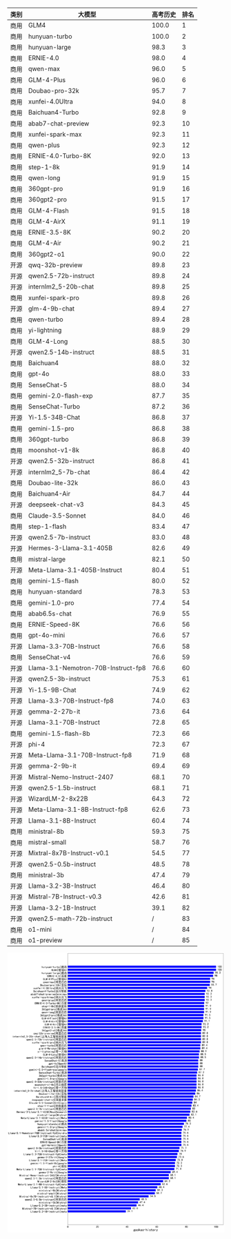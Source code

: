 
| 类别 | 大模型                         | 高考历史 | 排名 |
|-----|------------------------------|---------|----|
|商用|GLM4|100.0|1|
|商用|hunyuan-turbo|100.0|2|
|商用|hunyuan-large|98.3|3|
|商用|ERNIE-4.0|98.0|4|
|商用|qwen-max|96.0|5|
|商用|GLM-4-Plus|96.0|6|
|商用|Doubao-pro-32k|95.7|7|
|商用|xunfei-4.0Ultra|94.0|8|
|商用|Baichuan4-Turbo|92.8|9|
|商用|abab7-chat-preview|92.3|10|
|商用|xunfei-spark-max|92.3|11|
|商用|qwen-plus|92.3|12|
|商用|ERNIE-4.0-Turbo-8K|92.0|13|
|商用|step-1-8k|91.9|14|
|商用|qwen-long|91.9|15|
|商用|360gpt-pro|91.9|16|
|商用|360gpt2-pro|91.5|17|
|商用|GLM-4-Flash|91.5|18|
|商用|GLM-4-AirX|91.1|19|
|商用|ERNIE-3.5-8K|90.2|20|
|商用|GLM-4-Air|90.2|21|
|商用|360gpt2-o1|90.0|22|
|开源|qwq-32b-preview|89.8|23|
|开源|qwen2.5-72b-instruct|89.8|24|
|开源|internlm2_5-20b-chat|89.8|25|
|商用|xunfei-spark-pro|89.8|26|
|开源|glm-4-9b-chat|89.4|27|
|商用|qwen-turbo|89.4|28|
|商用|yi-lightning|88.9|29|
|商用|GLM-4-Long|88.5|30|
|开源|qwen2.5-14b-instruct|88.5|31|
|商用|Baichuan4|88.0|32|
|商用|gpt-4o|88.0|33|
|商用|SenseChat-5|88.0|34|
|商用|gemini-2.0-flash-exp|87.7|35|
|商用|SenseChat-Turbo|87.2|36|
|开源|Yi-1.5-34B-Chat|86.8|37|
|商用|gemini-1.5-pro|86.8|38|
|商用|360gpt-turbo|86.8|39|
|商用|moonshot-v1-8k|86.8|40|
|开源|qwen2.5-32b-instruct|86.8|41|
|开源|internlm2_5-7b-chat|86.4|42|
|商用|Doubao-lite-32k|86.0|43|
|商用|Baichuan4-Air|84.7|44|
|开源|deepseek-chat-v3|84.3|45|
|商用|Claude-3.5-Sonnet|84.0|46|
|商用|step-1-flash|83.4|47|
|开源|qwen2.5-7b-instruct|83.0|48|
|开源|Hermes-3-Llama-3.1-405B|82.6|49|
|商用|mistral-large|82.1|50|
|开源|Meta-Llama-3.1-405B-Instruct|80.4|51|
|商用|gemini-1.5-flash|80.0|52|
|商用|hunyuan-standard|78.3|53|
|商用|gemini-1.0-pro|77.4|54|
|商用|abab6.5s-chat|76.9|55|
|商用|ERNIE-Speed-8K|76.6|56|
|商用|gpt-4o-mini|76.6|57|
|开源|Llama-3.3-70B-Instruct|76.6|58|
|商用|SenseChat-v4|76.6|59|
|开源|Llama-3.1-Nemotron-70B-Instruct-fp8|76.6|60|
|开源|qwen2.5-3b-instruct|75.3|61|
|开源|Yi-1.5-9B-Chat|74.9|62|
|开源|Llama-3.3-70B-Instruct-fp8|74.0|63|
|开源|gemma-2-27b-it|73.6|64|
|开源|Llama-3.1-70B-Instruct|72.8|65|
|商用|gemini-1.5-flash-8b|72.3|66|
|开源|phi-4|72.3|67|
|开源|Meta-Llama-3.1-70B-Instruct-fp8|71.9|68|
|开源|gemma-2-9b-it|69.4|69|
|开源|Mistral-Nemo-Instruct-2407|68.1|70|
|开源|qwen2.5-1.5b-instruct|68.1|71|
|开源|WizardLM-2-8x22B|64.3|72|
|开源|Meta-Llama-3.1-8B-Instruct-fp8|62.6|73|
|开源|Llama-3.1-8B-Instruct|60.4|74|
|商用|ministral-8b|59.3|75|
|商用|mistral-small|58.7|76|
|开源|Mixtral-8x7B-Instruct-v0.1|54.5|77|
|开源|qwen2.5-0.5b-instruct|48.5|78|
|商用|ministral-3b|47.4|79|
|开源|Llama-3.2-3B-Instruct|46.4|80|
|开源|Mistral-7B-Instruct-v0.3|42.6|81|
|开源|Llama-3.2-1B-Instruct|39.1|82|
|开源|qwen2.5-math-72b-instruct|/|83|
|商用|o1-mini|/|84|
|商用|o1-preview|/|85|


![lin](../pic/gaokao-history.png)
